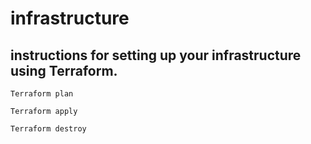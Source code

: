 # infrastructure
## instructions for setting up your infrastructure using Terraform.
```
Terraform plan
```
```
Terraform apply
```
```
Terraform destroy
```
